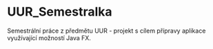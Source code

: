 # UUR_Semestralka
Semestrální práce z předmětu UUR - projekt s cílem přípravy aplikace využívající možností Java FX.
